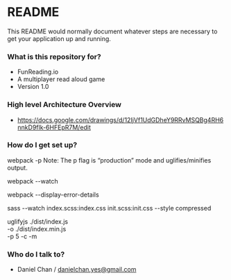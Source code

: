 # README #

This README would normally document whatever steps are necessary to get your application up and running.

### What is this repository for? ###

* FunReading.io
* A multiplayer read aloud game
* Version 1.0

### High level Architecture Overview

* https://docs.google.com/drawings/d/12IjVf1UdGDheY9RRvMSQBg4RH6nnkD9flk-6HFEpR7M/edit

### How do I get set up? ###

webpack -p
Note: The p flag is “production” mode and uglifies/minifies output.

webpack --watch

webpack --display-error-details

sass --watch index.scss:index.css init.scss:init.css --style compressed

uglifyjs ./dist/index.js \
         -o ./dist/index.min.js \
         -p 5 -c -m

### Who do I talk to? ###

* Daniel Chan / danielchan.yes@gmail.com
